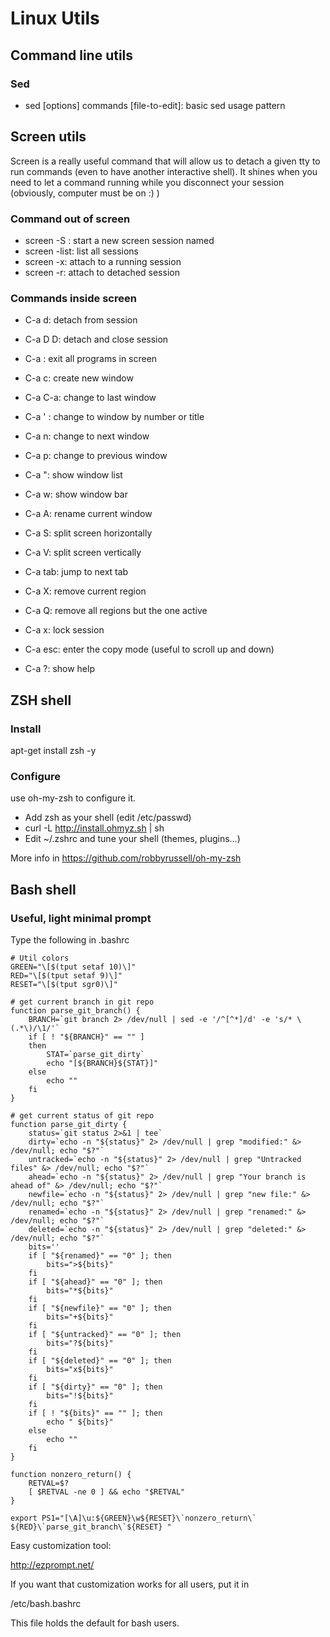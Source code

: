 # Linux Utils

## Command line utils

### Sed

- sed [options] commands [file-to-edit]: basic sed usage pattern

## Screen utils

Screen is a really useful command that will allow us to detach a given tty to run commands (even to have another interactive shell). It shines when you need to let a command running while you disconnect your session (obviously, computer must be on :) )

### Command out of screen

- screen -S <name>: start a new screen session named <name>
- screen -list: list all sessions
- screen -x: attach to a running session
- screen -r: attach to detached session

### Commands inside screen

- C-a d: detach from session
- C-a D D: detach and close session
- C-a \: exit all programs in screen
- C-a c: create new window
- C-a C-a: change to last window
- C-a ' <number or title>: change to window by number or title
- C-a n: change to next window
- C-a p: change to previous window
- C-a ": show window list
- C-a w: show window bar
- C-a A: rename current window

- C-a S: split screen horizontally
- C-a V: split screen vertically
- C-a tab: jump to next tab
- C-a X: remove current region
- C-a Q: remove all regions but the one active
- C-a x: lock session

- C-a esc: enter the copy mode (useful to scroll up and down)
- C-a ?: show help

## ZSH shell

### Install

apt-get install zsh -y

### Configure

use oh-my-zsh to configure it.

- Add zsh as your shell (edit /etc/passwd)
- curl -L http://install.ohmyz.sh | sh
- Edit ~/.zshrc and tune your shell (themes, plugins...)

More info in https://github.com/robbyrussell/oh-my-zsh

## Bash shell

### Useful, light minimal prompt

Type the following in .bashrc

```
# Util colors
GREEN="\[$(tput setaf 10)\]"
RED="\[$(tput setaf 9)\]"
RESET="\[$(tput sgr0)\]"

# get current branch in git repo
function parse_git_branch() {
	BRANCH=`git branch 2> /dev/null | sed -e '/^[^*]/d' -e 's/* \(.*\)/\1/'`
	if [ ! "${BRANCH}" == "" ]
	then
		STAT=`parse_git_dirty`
		echo "[${BRANCH}${STAT}]"
	else
		echo ""
	fi
}

# get current status of git repo
function parse_git_dirty {
	status=`git status 2>&1 | tee`
	dirty=`echo -n "${status}" 2> /dev/null | grep "modified:" &> /dev/null; echo "$?"`
	untracked=`echo -n "${status}" 2> /dev/null | grep "Untracked files" &> /dev/null; echo "$?"`
	ahead=`echo -n "${status}" 2> /dev/null | grep "Your branch is ahead of" &> /dev/null; echo "$?"`
	newfile=`echo -n "${status}" 2> /dev/null | grep "new file:" &> /dev/null; echo "$?"`
	renamed=`echo -n "${status}" 2> /dev/null | grep "renamed:" &> /dev/null; echo "$?"`
	deleted=`echo -n "${status}" 2> /dev/null | grep "deleted:" &> /dev/null; echo "$?"`
	bits=''
	if [ "${renamed}" == "0" ]; then
		bits=">${bits}"
	fi
	if [ "${ahead}" == "0" ]; then
		bits="*${bits}"
	fi
	if [ "${newfile}" == "0" ]; then
		bits="+${bits}"
	fi
	if [ "${untracked}" == "0" ]; then
		bits="?${bits}"
	fi
	if [ "${deleted}" == "0" ]; then
		bits="x${bits}"
	fi
	if [ "${dirty}" == "0" ]; then
		bits="!${bits}"
	fi
	if [ ! "${bits}" == "" ]; then
		echo " ${bits}"
	else
		echo ""
	fi
}

function nonzero_return() {
	RETVAL=$?
	[ $RETVAL -ne 0 ] && echo "$RETVAL"
}

export PS1="[\A]\u:${GREEN}\w${RESET}\`nonzero_return\` ${RED}\`parse_git_branch\`${RESET} "
```

Easy customization tool:

http://ezprompt.net/

If you want that customization works for all users, put it in 

/etc/bash.bashrc

This file holds the default for bash users.
